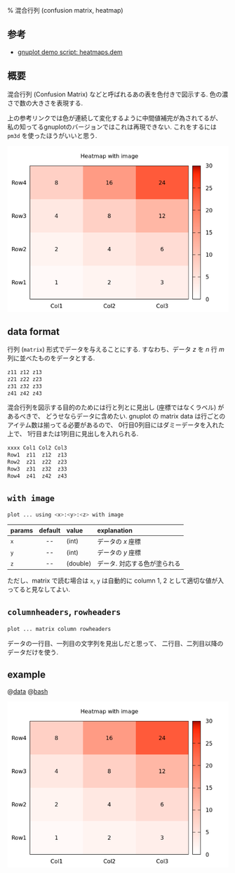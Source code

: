 % 混合行列 (confusion matrix, heatmap)

## 参考

- [gnuplot demo script: heatmaps.dem](http://gnuplot.sourceforge.net/demo_svg/heatmaps.html)

## 概要

混合行列 (Confusion Matrix) などと呼ばれるあの表を色付きで図示する.
色の濃さで数の大きさを表現する.

上の参考リンクでは色が連続して変化するように中間値補完が為されてるが、
私の知ってるgnuplotのバージョンではこれは再現できない.
これをするには `pm3d` を使ったほうがいいと思う.

![](3d.heatmap.png)

## data format

行列 (`matrix`) 形式でデータを与えることにする.
すなわち、データ $z$ を $n$ 行 $m$ 列に並べたものをデータとする.

```dat
z11 z12 z13
z21 z22 z23
z31 z32 z33
z41 z42 z43
```

混合行列を図示する目的のためには行と列とに見出し (座標ではなくラベル) があるべきで、
どうせならデータに含めたい.
gnuplot の matrix data は行ごとのアイテム数は揃ってる必要があるので、
0行目0列目にはダミーデータを入れた上で、
1行目または1列目に見出しを入れられる.

```dat
xxxx Col1 Col2 Col3
Row1  z11  z12  z13
Row2  z21  z22  z23
Row3  z31  z32  z33
Row4  z41  z42  z43
```

## `with image`

```bash
plot ... using <x>:<y>:<z> with image
```

| params           | default       | value          | explanation |
| :--------------- | :-----------: | :------------- | :---------- |
| `x` | -- | (int)     | データの $x$ 座標 |
| `y` | -- | (int)     | データの $y$ 座標 |
| `z` | -- | (double)  | データ. 対応する色が塗られる |

ただし、matrix で読む場合は `x`, `y` は自動的に column 1, 2 として適切な値が入ってると見なしてよい.

## `columnheaders`, `rowheaders`

```bash
plot ... matrix column rowheaders
```

データの一行目、一列目の文字列を見出しだと思って、
二行目、二列目以降のデータだけを使う.

## example

@[data](3d.heatmap.dat)
@[bash](3d.heatmap.gp)

![](3d.heatmap.png)
